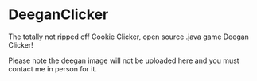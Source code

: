 # DeeganClicker
The totally not ripped off Cookie Clicker, open source .java game Deegan Clicker!


Please note the deegan image will not be uploaded here and you must contact me in person for it.
